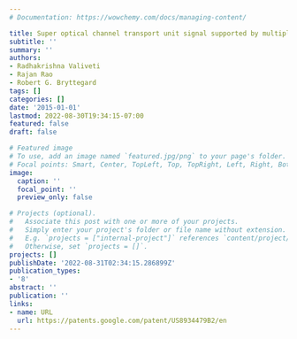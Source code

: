 ```yaml
---
# Documentation: https://wowchemy.com/docs/managing-content/

title: Super optical channel transport unit signal supported by multiple wavelengths
subtitle: ''
summary: ''
authors:
- Radhakrishna Valiveti
- Rajan Rao
- Robert G. Bryttegard
tags: []
categories: []
date: '2015-01-01'
lastmod: 2022-08-30T19:34:15-07:00
featured: false
draft: false

# Featured image
# To use, add an image named `featured.jpg/png` to your page's folder.
# Focal points: Smart, Center, TopLeft, Top, TopRight, Left, Right, BottomLeft, Bottom, BottomRight.
image:
  caption: ''
  focal_point: ''
  preview_only: false

# Projects (optional).
#   Associate this post with one or more of your projects.
#   Simply enter your project's folder or file name without extension.
#   E.g. `projects = ["internal-project"]` references `content/project/deep-learning/index.md`.
#   Otherwise, set `projects = []`.
projects: []
publishDate: '2022-08-31T02:34:15.286899Z'
publication_types:
- '8'
abstract: ''
publication: ''
links:
- name: URL
  url: https://patents.google.com/patent/US8934479B2/en
---
```

